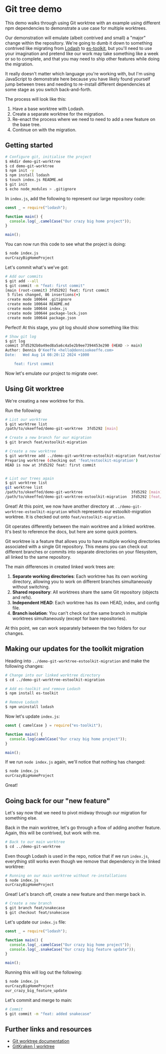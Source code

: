 # Git tree demo

This demo walks through using Git worktree with an example using different npm dependencies to demonstrate a use case for multiple worktrees.

Our demonstration will emulate (albeit contrived and small) a "major" change within the repository. We're going to dumb it down to something contrived like migrating from [Lodash](https://lodash.com/) to [es-toolkit](https://es-toolkit.slash.page/), but you'll need to use your imagination and pretend like our work may take something like a week or so to complete, and that you may need to ship other features while doing the migration.

It really doesn't matter which language you're working with, but I'm using JavaScript to demonstrate here because you have likely found yourself jump between trees and needing to re-install different dependencies at some stage as you switch back-and-forth.

The process will look like this:

1. Have a base worktree with Lodash.
2. Create a separate worktree for the migration.
3. Re-enact the process where we need to need to add a new feature on the base tree.
4. Continue on with the migration.

## Getting started

```sh
# Configure git, initialise the project
$ mkdir demo-git-worktree
$ cd demo-git-worktree
$ npm init -y
$ npm install lodash
$ touch index.js README.md
$ git init
$ echo node_modules > .gitignore
```

In `index.js`, add the following to represent our large repository code:

```js
const _ = require("lodash");

function main() {
  console.log(_.camelCase("Our crazy big home project"));
}

main();
```

You can now run this code to see what the project is doing:

```sh
$ node index.js
ourCrazyBigHomeProject
```

Let's commit what's we've got:

```sh
# Add our commits
$ git add --all
$ git commit -m "feat: first commit"
[main (root-commit) 3fd5292] feat: first commit
 5 files changed, 86 insertions(+)
 create mode 100644 .gitignore
 create mode 100644 README.md
 create mode 100644 index.js
 create mode 100644 package-lock.json
 create mode 100644 package.json
```

Perfect! At this stage, you git log should show something like this:

```sh
# Show git log
$ git log
commit 3fd5292b0a49ed8a5a6c4a5e2b9ee7394453e290 (HEAD -> main)
Author: Dennis O'Keeffe <hello@dennisokeeffe.com>
Date:   Wed Aug 14 08:20:12 2024 +1000

    feat: first commit
```

Now let's emulate our project to migrate over.

## Using Git worktree

We're creating a new worktree for this.

Run the following:

```sh
# List our worktree
$ git worktree list
/path/to/okeeffed/demo-git-worktree  3fd5292 [main]

# Create a new branch for our migration
$ git branch feat/estoolkit-migration

# Create a new worktree
$ git worktree add ../demo-git-worktree-estoolkit-migration feat/estoolkit-migration
Preparing worktree (checking out 'feat/estoolkit-migration')
HEAD is now at 3fd5292 feat: first commit


# List our trees again
$ git worktree list
git worktree list
/path/to/okeeffed/demo-git-worktree                      3fd5292 [main]
/path/to/okeeffed/demo-git-worktree-estoolkit-migration  3fd5292 [feat/estoolkit-migration]
```

Great! At this point, we now have another directory at `../demo-git-worktree-estoolkit-migration` which represents our estoolkit-migration worktree. It is checked out onto `feat/estoolkit-migration`.

Git operates differently between the main worktree and a linked worktree. It's best to reference the docs, but here are some quick pointers.

Git worktree is a feature that allows you to have multiple working directories associated with a single Git repository. This means you can check out different branches or commits into separate directories on your filesystem, all linked to the same repository.

The main differences in created linked work trees are:

1. **Separate working directories**: Each worktree has its own working directory, allowing you to work on different branches simultaneously without switching.
2. **Shared repository**: All worktrees share the same Git repository (objects and refs).
3. **Independent HEAD**: Each worktree has its own HEAD, index, and config file.
4. **Branch isolation**: You can't check out the same branch in multiple worktrees simultaneously (except for bare repositories).

At this point, we can work separately between the two folders for our changes.

## Making our updates for the toolkit migration

Heading into `../demo-git-worktree-estoolkit-migration` and make the following changes:

```sh
# Change into our linked worktree directory
$ cd ../demo-git-worktree-estoolkit-migration

# Add es-toolkit and remove Lodash
$ npm install es-toolkit

# Remove Lodash
$ npm uninstall lodash
```

Now let's update `index.js`:

```js
const { camelCase } = require("es-toolkit");

function main() {
  console.log(camelCase("Our crazy big home project"));
}

main();
```

If we run `node index.js` again, we'll notice that nothing has changed:

```sh
$ node index.js
ourCrazyBigHomeProject
```

Great!

## Going back for our "new feature"

Let's say now that we need to pivot midway through our migration for something else.

Back in the main worktree, let's go through a flow of adding another feature. Again, this will be contrived, but work with me.

```sh
# Back to our main worktree
$ cd ../demo-git-worktree
```

Even though Lodash is used in the repo, notice that if we run `index.js`, everything still works even though we remove that dependency in the linked worktree:

```sh
# Running on our main worktree without re-installations
$ node index.js
ourCrazyBigHomeProject
```

Great! Let's branch off, create a new feature and then merge back in.

```sh
# Create a new branch
$ git branch feat/snakecase
$ git checkout feat/snakecase
```

Let's update our `index.js` file:

```js
const _ = require("lodash");

function main() {
  console.log(_.camelCase("Our crazy big home project"));
  console.log(_.snakeCase("Our crazy big feature update"));
}

main();
```

Running this will log out the following:

```sh
$ node index.js
ourCrazyBigHomeProject
our_crazy_big_feature_update
```

Let's commit and merge to main:

```sh
# Commit
$ git commit -m "feat: added snakecase"
```

## Further links and resources

- [Git worktree documentation](https://git-scm.com/docs/git-worktree)
- [GitKraken | worktree](https://www.gitkraken.com/learn/git/git-worktree)
